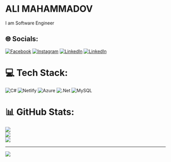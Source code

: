#  ALI MAHAMMADOV
I am Software Engineer



## 🌐 Socials:
[![Facebook](https://img.shields.io/badge/Facebook-%231877F2.svg?logo=Facebook&logoColor=white)](https://facebook.com/https://www.facebook.com/eli.mehemmedov.90) [![Instagram](https://img.shields.io/badge/Instagram-%23E4405F.svg?logo=Instagram&logoColor=white)](https://instagram.com/https://www.instagram.com/ali_mahammadov) [![LinkedIn](https://img.shields.io/badge/LinkedIn-%230077B5.svg?logo=linkedin&logoColor=white)](https://linkedin.com/in/https://www.linkedin.com/in/ali-mahammadov-915000262/) 
 [![LinkedIn](https://img.shields.io/badge/LinkedIn-%230077B5.svg?logo=linkedin&logoColor=white)](https:**e.mehemmedov99@gmail.com**) 


# 💻 Tech Stack:
![C#](https://img.shields.io/badge/c%23-%23239120.svg?style=for-the-badge&logo=c-sharp&logoColor=white) ![Netlify](https://img.shields.io/badge/netlify-%23000000.svg?style=for-the-badge&logo=netlify&logoColor=#00C7B7) ![Azure](https://img.shields.io/badge/azure-%230072C6.svg?style=for-the-badge&logo=azure-devops&logoColor=white) ![.Net](https://img.shields.io/badge/.NET-5C2D91?style=for-the-badge&logo=.net&logoColor=white) ![MySQL](https://img.shields.io/badge/mysql-%2300f.svg?style=for-the-badge&logo=mysql&logoColor=white)
# 📊 GitHub Stats:
![](https://github-readme-stats.vercel.app/api?username=AliMahammadov&theme=dark&hide_border=false&include_all_commits=false&count_private=false)<br/>
![](https://github-readme-streak-stats.herokuapp.com/?user=AliMahammadov&theme=dark&hide_border=false)<br/>
![](https://github-readme-stats.vercel.app/api/top-langs/?username=AliMahammadov&theme=dark&hide_border=false&include_all_commits=false&count_private=false&layout=compact)

---
[![](https://visitcount.itsvg.in/api?id=AliMahammadov&icon=0&color=0)](https://visitcount.itsvg.in)

<!-- Proudly created with GPRM ( https://gprm.itsvg.in ) -->
